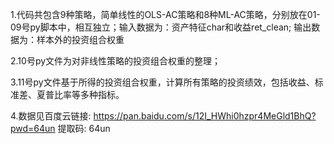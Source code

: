 1.代码共包含9种策略，简单线性的OLS-AC策略和8种ML-AC策略，分别放在01-09号py脚本中，相互独立；输入数据为：资产特征char和收益ret_clean; 输出数据为：样本外的投资组合权重

2.10号py文件为对非线性策略的投资组合权重的整理；

3.11号py文件基于所得的投资组合权重，计算所有策略的投资绩效，包括收益、标准差、夏普比率等多种指标。

4.数据见百度云链接: https://pan.baidu.com/s/12I_HWhi0hzpr4MeGld1BhQ?pwd=64un 提取码: 64un 
